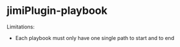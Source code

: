# jimiPlugin-playbook

Limitations:
* Each playbook must only have one single path to start and to end
